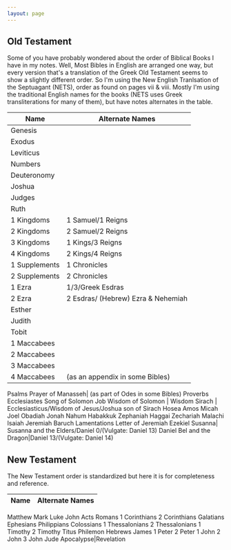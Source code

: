 ```yaml
---
layout: page
---
```


## Old Testament
Some of you have probably wondered about the order of Biblical Books I have in my notes. Well, Most Bibles in English are arranged one way, but every version that's a translation of the Greek Old Testament seems to show a slightly different order. So I'm using the New English Tranlsation of the Septuagant (NETS), order as found on pages vii & viii. Mostly I'm using the traditional English names for the books (NETS uses Greek transliterations for many of them), but have notes alternates in the table. 

Name|Alternate Names
---|---
Genesis|
Exodus|
Leviticus|
Numbers|
Deuteronomy|
Joshua|
Judges|
Ruth|
1 Kingdoms | 1 Samuel/1 Reigns
2 Kingdoms | 2 Samuel/2 Reigns
3 Kingdoms | 1 Kings/3 Reigns
4 Kingdoms | 2 Kings/4 Reigns
1 Supplements | 1 Chronicles
2 Supplements | 2 Chronicles
1 Ezra | 1/3/Greek Esdras
2 Ezra | 2 Esdras/ (Hebrew) Ezra & Nehemiah 
Esther|
Judith|
Tobit|
1 Maccabees|
2 Maccabees| 
3 Maccabees| 
4 Maccabees| (as an appendix in some Bibles)
Psalms
Prayer of Manasseh| (as part of Odes in some Bibles)
Proverbs
Ecclesiastes
Song of Solomon
Job
Wisdom of Solomon | Wisdom
Sirach | Ecclesiasticus/Wisdom of Jesus/Joshua son of Sirach
Hosea
Amos
Micah
Joel
Obadiah
Jonah
Nahum 
Habakkuk 
Zephaniah 
Haggai
Zechariah 
Malachi
Isaiah
Jeremiah
Baruch 
Lamentations 
Letter of Jeremiah
Ezekiel
Susanna| Susanna and the Elders/Daniel 0/(Vulgate: Daniel 13)
Daniel
Bel and the Dragon|Daniel 13/(Vulgate: Daniel 14)

## New Testament
The New Testament order is standardized but here it is for completeness and reference.

Name|Alternate Names
---|---
Matthew
Mark
Luke
John
Acts
Romans
1 Corinthians
2 Corinthians
Galatians
Ephesians
Philippians
Colossians
1 Thessalonians
2 Thessalonians
1 Timothy
2 Timothy
Titus
Philemon
Hebrews
James
1 Peter
2 Peter
1 John
2 John
3 John
Jude
Apocalypse|Revelation
